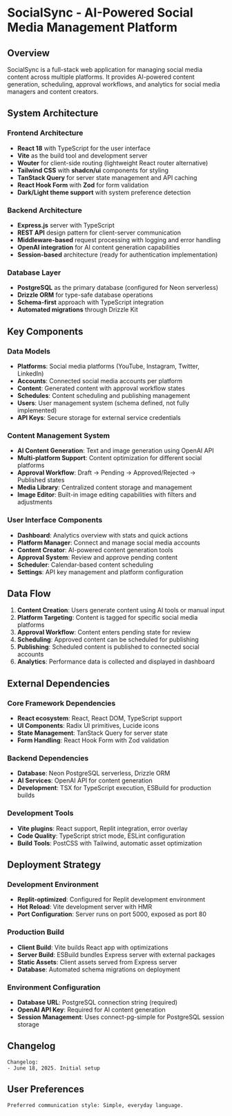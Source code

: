 # SocialSync - AI-Powered Social Media Management Platform

## Overview

SocialSync is a full-stack web application for managing social media content across multiple platforms. It provides AI-powered content generation, scheduling, approval workflows, and analytics for social media managers and content creators.

## System Architecture

### Frontend Architecture
- **React 18** with TypeScript for the user interface
- **Vite** as the build tool and development server
- **Wouter** for client-side routing (lightweight React router alternative)
- **Tailwind CSS** with **shadcn/ui** components for styling
- **TanStack Query** for server state management and API caching
- **React Hook Form** with **Zod** for form validation
- **Dark/Light theme support** with system preference detection

### Backend Architecture
- **Express.js** server with TypeScript
- **REST API** design pattern for client-server communication
- **Middleware-based** request processing with logging and error handling
- **OpenAI integration** for AI content generation capabilities
- **Session-based** architecture (ready for authentication implementation)

### Database Layer
- **PostgreSQL** as the primary database (configured for Neon serverless)
- **Drizzle ORM** for type-safe database operations
- **Schema-first** approach with TypeScript integration
- **Automated migrations** through Drizzle Kit

## Key Components

### Data Models
- **Platforms**: Social media platforms (YouTube, Instagram, Twitter, LinkedIn)
- **Accounts**: Connected social media accounts per platform
- **Content**: Generated content with approval workflow states
- **Schedules**: Content scheduling and publishing management
- **Users**: User management system (schema defined, not fully implemented)
- **API Keys**: Secure storage for external service credentials

### Content Management System
- **AI Content Generation**: Text and image generation using OpenAI API
- **Multi-platform Support**: Content optimization for different social platforms
- **Approval Workflow**: Draft → Pending → Approved/Rejected → Published states
- **Media Library**: Centralized content storage and management
- **Image Editor**: Built-in image editing capabilities with filters and adjustments

### User Interface Components
- **Dashboard**: Analytics overview with stats and quick actions
- **Platform Manager**: Connect and manage social media accounts
- **Content Creator**: AI-powered content generation tools
- **Approval System**: Review and approve pending content
- **Scheduler**: Calendar-based content scheduling
- **Settings**: API key management and platform configuration

## Data Flow

1. **Content Creation**: Users generate content using AI tools or manual input
2. **Platform Targeting**: Content is tagged for specific social media platforms
3. **Approval Workflow**: Content enters pending state for review
4. **Scheduling**: Approved content can be scheduled for publishing
5. **Publishing**: Scheduled content is published to connected social accounts
6. **Analytics**: Performance data is collected and displayed in dashboard

## External Dependencies

### Core Framework Dependencies
- **React ecosystem**: React, React DOM, TypeScript support
- **UI Components**: Radix UI primitives, Lucide icons
- **State Management**: TanStack Query for server state
- **Form Handling**: React Hook Form with Zod validation

### Backend Dependencies
- **Database**: Neon PostgreSQL serverless, Drizzle ORM
- **AI Services**: OpenAI API for content generation
- **Development**: TSX for TypeScript execution, ESBuild for production builds

### Development Tools
- **Vite plugins**: React support, Replit integration, error overlay
- **Code Quality**: TypeScript strict mode, ESLint configuration
- **Build Tools**: PostCSS with Tailwind, automatic asset optimization

## Deployment Strategy

### Development Environment
- **Replit-optimized**: Configured for Replit development environment
- **Hot Reload**: Vite development server with HMR
- **Port Configuration**: Server runs on port 5000, exposed as port 80

### Production Build
- **Client Build**: Vite builds React app with optimizations
- **Server Build**: ESBuild bundles Express server with external packages
- **Static Assets**: Client assets served from Express server
- **Database**: Automated schema migrations on deployment

### Environment Configuration
- **Database URL**: PostgreSQL connection string (required)
- **OpenAI API Key**: Required for AI content generation
- **Session Management**: Uses connect-pg-simple for PostgreSQL session storage

## Changelog

```
Changelog:
- June 18, 2025. Initial setup
```

## User Preferences

```
Preferred communication style: Simple, everyday language.
```